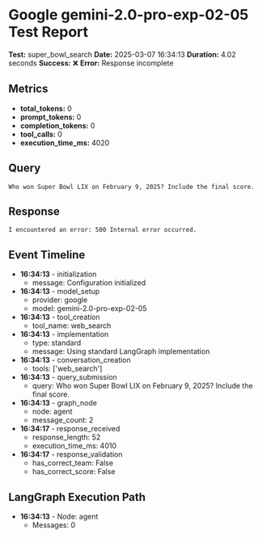 # Google gemini-2.0-pro-exp-02-05 Test Report

**Test:** super_bowl_search
**Date:** 2025-03-07 16:34:13
**Duration:** 4.02 seconds
**Success:** ❌
**Error:** Response incomplete

## Metrics

- **total_tokens:** 0
- **prompt_tokens:** 0
- **completion_tokens:** 0
- **tool_calls:** 0
- **execution_time_ms:** 4020

## Query

```
Who won Super Bowl LIX on February 9, 2025? Include the final score.
```

## Response

```
I encountered an error: 500 Internal error occurred.
```

## Event Timeline

- **16:34:13** - initialization
  - message: Configuration initialized
- **16:34:13** - model_setup
  - provider: google
  - model: gemini-2.0-pro-exp-02-05
- **16:34:13** - tool_creation
  - tool_name: web_search
- **16:34:13** - implementation
  - type: standard
  - message: Using standard LangGraph implementation
- **16:34:13** - conversation_creation
  - tools: ['web_search']
- **16:34:13** - query_submission
  - query: Who won Super Bowl LIX on February 9, 2025? Include the final score.
- **16:34:13** - graph_node
  - node: agent
  - message_count: 2
- **16:34:17** - response_received
  - response_length: 52
  - execution_time_ms: 4010
- **16:34:17** - response_validation
  - has_correct_team: False
  - has_correct_score: False

## LangGraph Execution Path

- **16:34:13** - Node: agent
  - Messages: 0
